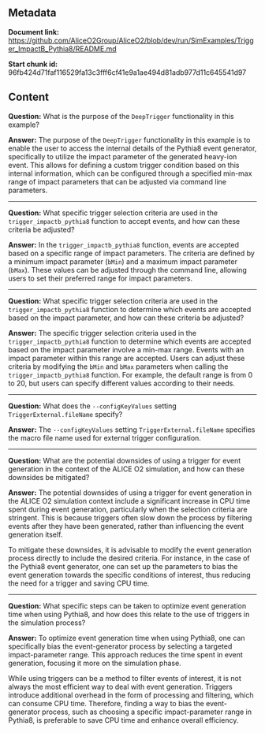 ## Metadata

**Document link:** https://github.com/AliceO2Group/AliceO2/blob/dev/run/SimExamples/Trigger_ImpactB_Pythia8/README.md

**Start chunk id:** 96fb424d71faf116529fa13c3fff6cf41e9a1ae494d81adb977d11c645541d97

## Content

**Question:** What is the purpose of the `DeepTrigger` functionality in this example?

**Answer:** The purpose of the `DeepTrigger` functionality in this example is to enable the user to access the internal details of the Pythia8 event generator, specifically to utilize the impact parameter of the generated heavy-ion event. This allows for defining a custom trigger condition based on this internal information, which can be configured through a specified min-max range of impact parameters that can be adjusted via command line parameters.

---

**Question:** What specific trigger selection criteria are used in the `trigger_impactb_pythia8` function to accept events, and how can these criteria be adjusted?

**Answer:** In the `trigger_impactb_pythia8` function, events are accepted based on a specific range of impact parameters. The criteria are defined by a minimum impact parameter (`bMin`) and a maximum impact parameter (`bMax`). These values can be adjusted through the command line, allowing users to set their preferred range for impact parameters.

---

**Question:** What specific trigger selection criteria are used in the `trigger_impactb_pythia8` function to determine which events are accepted based on the impact parameter, and how can these criteria be adjusted?

**Answer:** The specific trigger selection criteria used in the `trigger_impactb_pythia8` function to determine which events are accepted based on the impact parameter involve a min-max range. Events with an impact parameter within this range are accepted. Users can adjust these criteria by modifying the `bMin` and `bMax` parameters when calling the `trigger_impactb_pythia8` function. For example, the default range is from 0 to 20, but users can specify different values according to their needs.

---

**Question:** What does the `--configKeyValues` setting `TriggerExternal.fileName` specify?

**Answer:** The `--configKeyValues` setting `TriggerExternal.fileName` specifies the macro file name used for external trigger configuration.

---

**Question:** What are the potential downsides of using a trigger for event generation in the context of the ALICE O2 simulation, and how can these downsides be mitigated?

**Answer:** The potential downsides of using a trigger for event generation in the ALICE O2 simulation context include a significant increase in CPU time spent during event generation, particularly when the selection criteria are stringent. This is because triggers often slow down the process by filtering events after they have been generated, rather than influencing the event generation itself.

To mitigate these downsides, it is advisable to modify the event generation process directly to include the desired criteria. For instance, in the case of the Pythia8 event generator, one can set up the parameters to bias the event generation towards the specific conditions of interest, thus reducing the need for a trigger and saving CPU time.

---

**Question:** What specific steps can be taken to optimize event generation time when using Pythia8, and how does this relate to the use of triggers in the simulation process?

**Answer:** To optimize event generation time when using Pythia8, one can specifically bias the event-generator process by selecting a targeted impact-parameter range. This approach reduces the time spent in event generation, focusing it more on the simulation phase. 

While using triggers can be a method to filter events of interest, it is not always the most efficient way to deal with event generation. Triggers introduce additional overhead in the form of processing and filtering, which can consume CPU time. Therefore, finding a way to bias the event-generator process, such as choosing a specific impact-parameter range in Pythia8, is preferable to save CPU time and enhance overall efficiency.